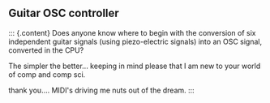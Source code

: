 ## Guitar OSC controller

::: {.content}
Does anyone know where to begin with the conversion of six independent
guitar signals (using piezo-electric signals) into an OSC signal,
converted in the CPU?

The simpler the better\... keeping in mind please that I am new to your
world of comp and comp sci.

thank you\.... MIDI\'s driving me nuts out of the dream.
:::
